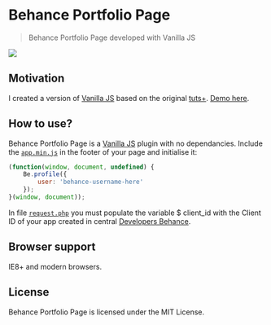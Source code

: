# Behance Portfolio Page
> Behance Portfolio Page developed with Vanilla JS

![](https://raw.github.com/pinceladasdaweb/Behance-Portfolio-Page/master/screenshot.png)

## Motivation
I created a version of [Vanilla JS](http://vanilla-js.com/) based on the original [tuts+](http://webdesign.tutsplus.com/tutorials/how-to-use-the-behance-api-to-build-a-custom-portfolio-web-page--cms-20884). [Demo here](http://www.pinceladasdaweb.com.br/blog/uploads/behance/).

## How to use?
Behance Portfolio Page is a [Vanilla JS](http://vanilla-js.com/) plugin with no dependancies. Include the [`app.min.js`](assets/js/app.min.js) in the footer of your page and initialise it:

```javascript
(function(window, document, undefined) {
    Be.profile({
        user: 'behance-username-here'
    });
}(window, document));
```
In file [`request.php`](request.php) you must populate the variable $ client_id with the Client ID of your app created in central [Developers Behance](https://www.behance.net/dev/apps).

## Browser support
IE8+ and modern browsers.

## License
Behance Portfolio Page is licensed under the MIT License.
